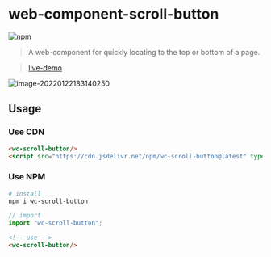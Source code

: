 # web-component-scroll-button

[![npm](https://img.shields.io/npm/v/wc-scroll-button)](https://www.npmjs.com/package/wc-scroll-button)

> A web-component for quickly locating to the top or bottom of a page.

> [live-demo](http://liupj.top/wc-scroll-button)

![image-20220122183140250](https://aliyun-oss-lpj.oss-cn-qingdao.aliyuncs.com/images/by-picgo/image-20220122183140250.png)

## Usage

### Use CDN

```html
<wc-scroll-button/>
<script src="https://cdn.jsdelivr.net/npm/wc-scroll-button@latest" type="module"></script>
```

### Use NPM

```bash
# install
npm i wc-scroll-button
```
```js
// import
import "wc-scroll-button";
```
```html
<!-- use -->
<wc-scroll-button/>
```
